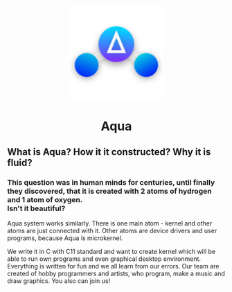 <p align="center">
	<img src="aqua-logo.svg" alt="The logo" width="220" height="220"></img>
	<br>
	<h1 align="center">Aqua</h1>
</p>

## What is Aqua? How it it constructed? Why it is fluid?
### This question was in human minds for centuries, until finally they discovered, that it is created with 2 atoms of hydrogen and 1 atom of oxygen.<br>Isn't it beautiful?

Aqua system works similarly. There is one main atom - kernel and other atoms are just connected with it.
Other atoms are device drivers and user programs, because Aqua is microkernel.

We write it in C with C11 standard and want to create kernel which will be able to run own programs and even graphical desktop environment.
Everything is written for fun and we all learn from our errors.
Our team are created of hobby programmers and artists, who program, make a music and draw graphics. You also can join us!
